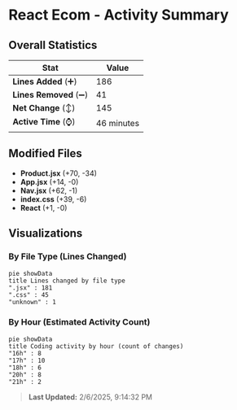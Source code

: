 # React Ecom - Activity Summary 

## Overall Statistics

| Stat                   | Value                                                             |
| ---------------------- | ----------------------------------------------------------------- |
| **Lines Added** (➕)   | 186                                          |
| **Lines Removed** (➖) | 41                                        |
| **Net Change** (↕)    | 145                |
| **Active Time** (⌚)   | 46 minutes |


## Modified Files
- **Product.jsx** (+70, -34)
- **App.jsx** (+14, -0)
- **Nav.jsx** (+62, -1)
- **index.css** (+39, -6)
- **React** (+1, -0)

## Visualizations

### By File Type (Lines Changed)

```mermaid
pie showData
title Lines changed by file type
".jsx" : 181
".css" : 45
"unknown" : 1
```

### By Hour (Estimated Activity Count)

```mermaid
pie showData
title Coding activity by hour (count of changes)
"16h" : 8
"17h" : 10
"18h" : 6
"20h" : 8
"21h" : 2
```


> **Last Updated:** 2/6/2025, 9:14:32 PM